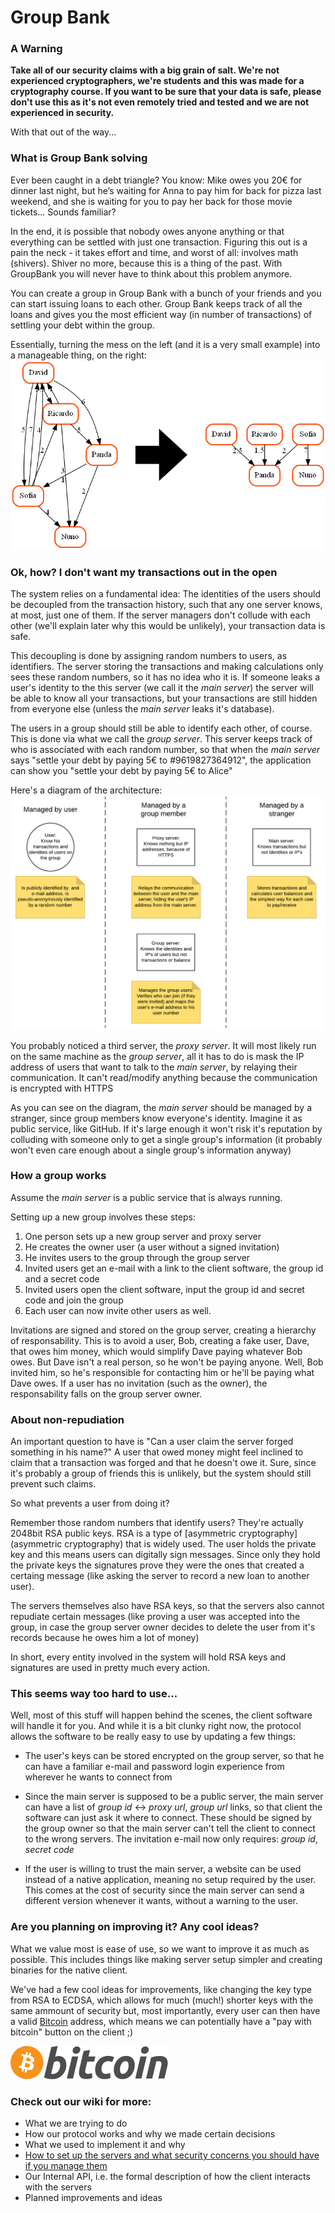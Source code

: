 # Group Bank

### A Warning
**Take all of our security claims with a big grain of salt. We're not experienced cryptographers, we're students and this was made for a cryptography course. If you want to be sure that your data is safe, please don't use this as it's not even remotely tried and tested and we are not experienced in security.**

With that out of the way...

### What is Group Bank solving
Ever been caught in a debt triangle? You know: Mike owes you 20€ for dinner last night, but he’s waiting for Anna to pay him for back for pizza last weekend, and she is waiting for you to pay her back for those movie tickets… Sounds familiar?

In the end, it is possible that nobody owes anyone anything or that everything can be settled with just one transaction. Figuring this out is a pain the neck - it takes effort and time, and worst of all: involves math (shivers). Shiver no more, because this is a thing of the past. With GroupBank you will never have to think about this problem anymore.

You can create a group in Group Bank with a bunch of your friends and you can start issuing loans to each other. Group Bank keeps track of all the loans and gives you the most efficient way (in number of transactions) of settling your debt within the group.

Essentially, turning the mess on the left (and it is a very small example) into a manageable thing, on the right:
![Solution example](media/Example.png)

### Ok, how? I don't want my transactions out in the open
The system relies on a fundamental idea: The identities of the users should be decoupled from the transaction history, such that any one server knows, at most, just one of them. If the server managers don't collude with each other (we'll explain later why this would be unlikely), your transaction data is safe. 

This decoupling is done by assigning random numbers to users, as identifiers. The server storing the transactions and making calculations only sees these random numbers, so it has no idea who it is. If someone leaks a user's identity to the this server (we call it the _main server_) the server will be able to know all your transactions, but your transactions are still hidden from everyone else (unless the _main server_ leaks it's database).

The users in a group should still be able to identify each other, of course. This is done via what we call the _group server_.
This server keeps track of who is associated with each random number, so that when the _main server_ says "settle your debt by paying 5€ to #9619827364912", the application can show you "settle your debt by paying 5€ to Alice"

Here's a diagram of the architecture:
![Project architecture](media/project_architecture.png)

You probably noticed a third server, the _proxy server_. It will most likely run on the same machine as the _group server_, all it has to do is mask the IP address of users that want to talk to the _main server_, by relaying their communication. It can't read/modify anything because the communication is encrypted with HTTPS

As you can see on the diagram, the _main server_ should be managed by a stranger, since group members know everyone's identity. Imagine it as public service, like GitHub. If it's large enough it won't risk it's reputation by colluding with someone only to get a single group's information (it probably won't even care enough about a single group's information anyway)

### How a group works
Assume the _main server_ is a public service that is always running.

Setting up a new group involves these steps:

1. One person sets up a new group server and proxy server
1. He creates the owner user (a user without a signed invitation)
1. He invites users to the group through the group server
1. Invited users get an e-mail with a link to the client software, the group id and a secret code
1. Invited users open the client software, input the group id and secret code and join the group
1. Each user can now invite other users as well. 

Invitations are signed and stored on the group server, creating a hierarchy of responsability. This is to avoid a user, Bob, creating a fake user, Dave, that owes him money, which would simplify Dave paying whatever Bob owes. But Dave isn't a real person, so he won't be paying anyone. Well, Bob invited him, so he's responsible for contacting him or he'll be paying what Dave owes.
If a user has no invitation (such as the owner), the responsability falls on the group server owner.

### About non-repudiation
An important question to have is "Can a user claim the server forged something in his name?"
A user that owed money might feel inclined to claim that a transaction was forged and that he doesn't owe it.
Sure, since it's probably a group of friends this is unlikely, but the system should still prevent such claims.

So what prevents a user from doing it?

Remember those random numbers that identify users? They're actually 2048bit RSA public keys. RSA is a type of [asymmetric cryptography](asymmetric cryptography) that is widely used. The user holds the private key and this means users can digitally sign messages. Since only they hold the private keys the signatures prove they were the ones that created a certaing message (like asking the server to record a new loan to another user).

The servers themselves also have RSA keys, so that the servers also cannot repudiate certain messages (like proving a user was accepted into the group, in case the group server owner decides to delete the user from it's records because he owes him a lot of money)

In short, every entity involved in the system will hold RSA keys and signatures are used in pretty much every action.

### This seems way too hard to use...
Well, most of this stuff will happen behind the scenes, the client software will handle it for you.
And while it is a bit clunky right now, the protocol allows the software to be really easy to use by updating a few things:

- The user's keys can be stored encrypted on the group server, so that he can have a familiar e-mail and password login experience from wherever he wants to connect from

- Since the main server is supposed to be a public server, the main server can have a list of *group id* <-> *proxy url*, *group url* links, so that client the software can just ask it where to connect. These should be signed by the group owner so that the main server can't tell the client to connect to the wrong servers. The invitation e-mail now only requires: *group id*, *secret code*

- If the user is willing to trust the main server, a website can be used instead of a native application, meaning no setup required by the user. This comes at the cost of security since the main server can send a different version whenever it wants, without a warning to the user.

### Are you planning on improving it? Any cool ideas?
What we value most is ease of use, so we want to improve it as much as possible.
This includes things like making server setup simpler and creating binaries for the native client.

We've had a few cool ideas for improvements, like changing the key type from RSA to ECDSA, which allows for much (much!) shorter keys with the same ammount of security but, most importantly, every user can then have a valid [Bitcoin](https://en.wikipedia.org/wiki/Bitcoin) address, which means we can potentially have a "pay with bitcoin" button on the client ;) 

![Bitcoin logo](media/Bitcoin_logo.svg.png)


### Check out our wiki for more:
- What we are trying to do
- How our protocol works and why we made certain decisions
- What we used to implement it and why
- [How to set up the servers and what security concerns you should have if you manage them](../../wiki/Setting-up-the-servers-and-related-security-concerns)
- Our Internal API, i.e. the formal description of how the client interacts with the servers
- Planned improvements and ideas
